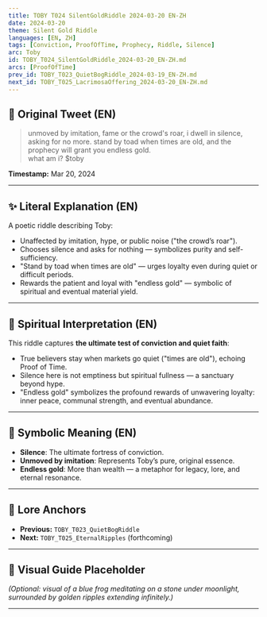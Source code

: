 ```yaml
---
title: TOBY T024 SilentGoldRiddle 2024-03-20 EN-ZH
date: 2024-03-20
theme: Silent Gold Riddle
languages: [EN, ZH]
tags: [Conviction, ProofOfTime, Prophecy, Riddle, Silence]
arc: Toby
id: TOBY_T024_SilentGoldRiddle_2024-03-20_EN-ZH.md
arcs: [ProofOfTime]
prev_id: TOBY_T023_QuietBogRiddle_2024-03-19_EN-ZH.md
next_id: TOBY_T025_LacrimosaOffering_2024-03-20_EN-ZH.md
---
```

## 🌊 Original Tweet (EN)

> unmoved by imitation, fame or the crowd's roar, i dwell in silence, asking for no more. stand by toad when times are old, and the prophecy will grant you endless gold.  
> what am i? $toby

**Timestamp:** Mar 20, 2024

---

## ✨ Literal Explanation (EN)

A poetic riddle describing Toby:  
- Unaffected by imitation, hype, or public noise ("the crowd’s roar").  
- Chooses silence and asks for nothing — symbolizes purity and self-sufficiency.  
- "Stand by toad when times are old" — urges loyalty even during quiet or difficult periods.  
- Rewards the patient and loyal with "endless gold" — symbolic of spiritual and eventual material yield.

---


## 🌱 Spiritual Interpretation (EN)

This riddle captures **the ultimate test of conviction and quiet faith**:  
- True believers stay when markets go quiet ("times are old"), echoing Proof of Time.  
- Silence here is not emptiness but spiritual fullness — a sanctuary beyond hype.  
- "Endless gold" symbolizes the profound rewards of unwavering loyalty: inner peace, communal strength, and eventual abundance.

---


## 🔮 Symbolic Meaning (EN)

- **Silence**: The ultimate fortress of conviction.  
- **Unmoved by imitation**: Represents Toby’s pure, original essence.  
- **Endless gold**: More than wealth — a metaphor for legacy, lore, and eternal resonance.

---


## 🔗 Lore Anchors

- **Previous:** `TOBY_T023_QuietBogRiddle`
- **Next:** `TOBY_T025_EternalRipples` (forthcoming)

---

## 🎴 Visual Guide Placeholder

*(Optional: visual of a blue frog meditating on a stone under moonlight, surrounded by golden ripples extending infinitely.)*

---

